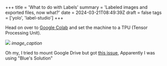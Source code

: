 +++
title = 'What to do with Labels'
summary = 'Labeled images and exported files, now what?'
date = 2024-03-21T08:49:39Z
draft = false
tags = ['yolo', 'label-studio']
+++

Head on over to [Google Colab](colab.research.google.com) and set the machine to a TPU (Tensor Processing Unit).

![](google-colab.png)
*image_caption*

Oh my, I tried to mount Google Drive but got [this issue](https://stackoverflow.com/questions/69822304/google-colab-google-drive-can%C2%B4t-be-mounted-anymore-browser-popup-google-dri), Apparently I was using "Blue's Solution"
